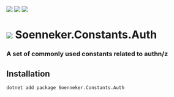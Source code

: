 [![](https://img.shields.io/nuget/v/Soenneker.Constants.Auth.svg?style=for-the-badge)](https://www.nuget.org/packages/Soenneker.Constants.Auth/)
[![](https://img.shields.io/github/actions/workflow/status/soenneker/soenneker.constants.auth/publish-package.yml?style=for-the-badge)](https://github.com/soenneker/soenneker.constants.auth/actions/workflows/publish-package.yml)
[![](https://img.shields.io/nuget/dt/Soenneker.Constants.Auth.svg?style=for-the-badge)](https://www.nuget.org/packages/Soenneker.Constants.Auth/)

# ![](https://user-images.githubusercontent.com/4441470/224455560-91ed3ee7-f510-4041-a8d2-3fc093025112.png) Soenneker.Constants.Auth
### A set of commonly used constants related to authn/z

## Installation

```
dotnet add package Soenneker.Constants.Auth
```
